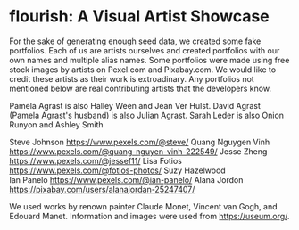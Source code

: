 # flourish: A Visual Artist Showcase



For the sake of generating enough seed data, we created some fake portfolios.  Each of us are artists ourselves and created portfolios with our own names and multiple alias names.  Some portfolios were made using free stock images by artists on Pexel.com and Pixabay.com.  We would like to credit these artists as their work is extroadinary. Any portfolios not mentioned below are real contributing artists that the developers know.

Pamela Agrast is also Halley Ween and Jean Ver Hulst.
David Agrast (Pamela Agrast's husband) is also Julian Agrast.
Sarah Leder is also Onion Runyon and Ashley Smith

Steve Johnson https://www.pexels.com/@steve/
Quang Nguygen Vinh https://www.pexels.com/@quang-nguyen-vinh-222549/
Jesse Zheng https://www.pexels.com/@jessef11/
Lisa Fotios https://www.pexels.com/@fotios-photos/
Suzy Hazelwood  
Ian Panelo https://www.pexels.com/@ian-panelo/
Alana Jordon https://pixabay.com/users/alanajordan-25247407/

We used works by renown painter Claude Monet, Vincent van Gogh, and Edouard Manet.  Information and images were used from https://useum.org/.

